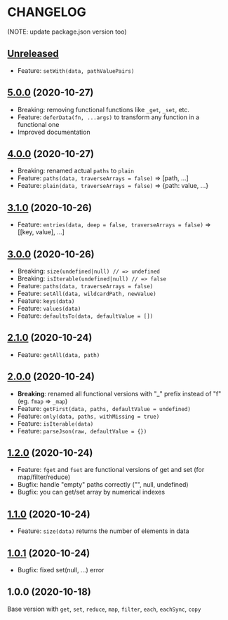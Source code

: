 # CHANGELOG

(NOTE: update package.json version too)

## [Unreleased](https://github.com/warang580/datamix/compare/master...develop)

- Feature: `setWith(data, pathValuePairs)`

## [5.0.0](https://github.com/warang580/datamix/compare/4.0.0...5.0.0) (2020-10-27)

- Breaking: removing functional functions like `_get`, `_set`, etc.
- Feature: `deferData(fn, ...args)` to transform any function in a functional one
- Improved documentation

## [4.0.0](https://github.com/warang580/datamix/compare/3.1.0...4.0.0) (2020-10-27)

- Breaking: renamed actual `paths` to `plain`
- Feature: `paths(data, traverseArrays = false)` => [path, ...]
- Feature: `plain(data, traverseArrays = false)` => {path: value, ...}

## [3.1.0](https://github.com/warang580/datamix/compare/3.0.0...3.1.0) (2020-10-26)

- Feature: `entries(data, deep = false, traverseArrays = false)` => [[key, value], ...]

## [3.0.0](https://github.com/warang580/datamix/compare/2.1.0...3.0.0) (2020-10-26)

- Breaking: `size(undefined|null) // => undefined`
- Breaking: `isIterable(undefined|null) // => false`
- Feature: `paths(data, traverseArrays = false)`
- Feature: `setAll(data, wildcardPath, newValue)`
- Feature: `keys(data)`
- Feature: `values(data)`
- Feature: `defaultsTo(data, defaultValue = [])`

## [2.1.0](https://github.com/warang580/datamix/compare/2.0.0...2.1.0) (2020-10-24)

- Feature: `getAll(data, path)`

## [2.0.0](https://github.com/warang580/datamix/compare/1.2.0...2.0.0) (2020-10-24)

- **Breaking**: renamed all functional versions with "_" prefix instead of "f" (eg. `fmap` => `_map`)
- Feature: `getFirst(data, paths, defaultValue = undefined)`
- Feature: `only(data, paths, withMissing = true)`
- Feature: `isIterable(data)`
- Feature: `parseJson(raw, defaultValue = {})`

## [1.2.0](https://github.com/warang580/datamix/compare/1.1.0...1.2.0) (2020-10-24)

- Feature: `fget` and `fset` are functional versions of get and set (for map/filter/reduce)
- Bugfix: handle "empty" paths correctly ("", null, undefined)
- Bugfix: you can get/set array by numerical indexes

## [1.1.0](https://github.com/warang580/datamix/compare/1.0.1...1.1.0) (2020-10-24)

- Feature: `size(data)` returns the number of elements in data

## [1.0.1](https://github.com/warang580/datamix/compare/v1.0.0...1.0.1) (2020-10-24)

- Bugfix: fixed set(null, ...) error

## 1.0.0 (2020-10-18)

Base version with `get`, `set`, `reduce`, `map`, `filter`, `each`, `eachSync`, `copy`
